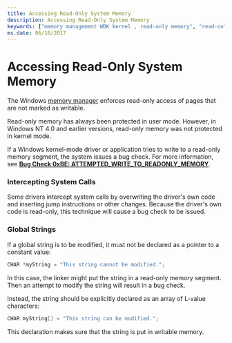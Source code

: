 ```yaml
---
title: Accessing Read-Only System Memory
description: Accessing Read-Only System Memory
keywords: ["memory management WDK kernel , read-only memory", "read-only memory WDK kernel", "intercepting system calls", "global strings WDK memory"]
ms.date: 06/16/2017
---
```


# Accessing Read-Only System Memory





The Windows [memory manager](windows-kernel-mode-memory-manager.md) enforces read-only access of pages that are not marked as writable.

Read-only memory has always been protected in user mode. However, in Windows NT 4.0 and earlier versions, read-only memory was not protected in kernel mode.

If a Windows kernel-mode driver or application tries to write to a read-only memory segment, the system issues a bug check. For more information, see [**Bug Check 0xBE: ATTEMPTED\_WRITE\_TO\_READONLY\_MEMORY**](../debugger/bug-check-0xbe--attempted-write-to-readonly-memory.md).

### Intercepting System Calls

Some drivers intercept system calls by overwriting the driver's own code and inserting jump instructions or other changes. Because the driver's own code is read-only, this technique will cause a bug check to be issued.

### Global Strings

If a global string is to be modified, it must not be declared as a pointer to a constant value:

```cpp
CHAR *myString = "This string cannot be modified.";
```

In this case, the linker might put the string in a read-only memory segment. Then an attempt to modify the string will result in a bug check.

Instead, the string should be explicitly declared as an array of L-value characters:

```cpp
CHAR myString[] = "This string can be modified.";
```

This declaration makes sure that the string is put in writable memory.

 

